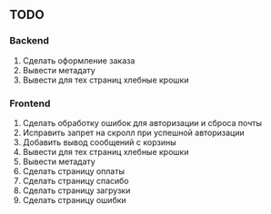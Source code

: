 ## TODO 
### Backend
1. Сделать оформление заказа
2. Вывести метадату
3. Вывести для тех страниц хлебные крошки

### Frontend
1. Сделать обработку ошибок для авторизации и сброса почты
2. Исправить запрет на скролл при успешной авторизации
3. Добавить вывод сообщений с корзины
4. Вывести для тех страниц хлебные крошки
5. Вывести метадату
6. Сделать страницу оплаты
7. Сделать страницу спасибо
8. Сделать страницу загрузки
9. Сделать страницу ошибки

